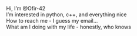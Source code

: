 Hi, I’m @Ofir-42\
I’m interested in python, c++, and everything nice\
How to reach me - I guess my email...\
What am I doing with my life - honestly, who knows
